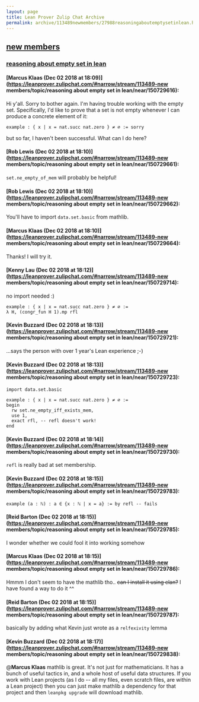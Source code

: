 ```yaml
---
layout: page
title: Lean Prover Zulip Chat Archive 
permalink: archive/113489newmembers/27988reasoningaboutemptysetinlean.html
---
```


## [new members](index.html)
### [reasoning about empty set in lean](27988reasoningaboutemptysetinlean.html)

#### [Marcus Klaas (Dec 02 2018 at 18:09)](https://leanprover.zulipchat.com/#narrow/stream/113489-new members/topic/reasoning about empty set in lean/near/150729616):
Hi y'all. Sorry to bother again. I'm having trouble working with the empty set. Specifically, I'd like to prove that a set is not empty whenever I can produce a concrete element of it:
```lean
example : { x | x = nat.succ nat.zero } ≠ ∅ := sorry
```
but so far, I haven't been successful. What can I do here?

#### [Rob Lewis (Dec 02 2018 at 18:10)](https://leanprover.zulipchat.com/#narrow/stream/113489-new members/topic/reasoning about empty set in lean/near/150729661):
`set.ne_empty_of_mem` will probably be helpful!

#### [Rob Lewis (Dec 02 2018 at 18:10)](https://leanprover.zulipchat.com/#narrow/stream/113489-new members/topic/reasoning about empty set in lean/near/150729662):
You'll have to import `data.set.basic` from mathlib.

#### [Marcus Klaas (Dec 02 2018 at 18:10)](https://leanprover.zulipchat.com/#narrow/stream/113489-new members/topic/reasoning about empty set in lean/near/150729664):
Thanks! I will try it.

#### [Kenny Lau (Dec 02 2018 at 18:12)](https://leanprover.zulipchat.com/#narrow/stream/113489-new members/topic/reasoning about empty set in lean/near/150729714):
no import needed :)
```lean
example : { x | x = nat.succ nat.zero } ≠ ∅ :=
λ H, (congr_fun H 1).mp rfl
```

#### [Kevin Buzzard (Dec 02 2018 at 18:13)](https://leanprover.zulipchat.com/#narrow/stream/113489-new members/topic/reasoning about empty set in lean/near/150729721):
...says the person with over 1 year's Lean experience ;-)

#### [Kevin Buzzard (Dec 02 2018 at 18:13)](https://leanprover.zulipchat.com/#narrow/stream/113489-new members/topic/reasoning about empty set in lean/near/150729723):
```lean
import data.set.basic

example : { x | x = nat.succ nat.zero } ≠ ∅ :=
begin
  rw set.ne_empty_iff_exists_mem,
  use 1,
  exact rfl, -- refl doesn't work!
end
```

#### [Kevin Buzzard (Dec 02 2018 at 18:14)](https://leanprover.zulipchat.com/#narrow/stream/113489-new members/topic/reasoning about empty set in lean/near/150729730):
`refl` is really bad at set membership.

#### [Kevin Buzzard (Dec 02 2018 at 18:15)](https://leanprover.zulipchat.com/#narrow/stream/113489-new members/topic/reasoning about empty set in lean/near/150729783):
`example (a : ℕ) : a ∈ {x : ℕ | x = a} := by refl -- fails `

#### [Reid Barton (Dec 02 2018 at 18:15)](https://leanprover.zulipchat.com/#narrow/stream/113489-new members/topic/reasoning about empty set in lean/near/150729785):
I wonder whether we could fool it into working somehow

#### [Marcus Klaas (Dec 02 2018 at 18:15)](https://leanprover.zulipchat.com/#narrow/stream/113489-new members/topic/reasoning about empty set in lean/near/150729786):
Hmmm I don't seem to have the mathlib tho.. ~~can I install it using elan?~~ I have found a way to do it ^^

#### [Reid Barton (Dec 02 2018 at 18:15)](https://leanprover.zulipchat.com/#narrow/stream/113489-new members/topic/reasoning about empty set in lean/near/150729787):
basically by adding what Kevin just wrote as a `relfexivity` lemma

#### [Kevin Buzzard (Dec 02 2018 at 18:17)](https://leanprover.zulipchat.com/#narrow/stream/113489-new members/topic/reasoning about empty set in lean/near/150729838):
@**Marcus Klaas** mathlib is great. It's not just for mathematicians. It has a bunch of useful tactics in, and a whole host of useful data structures. If you work with Lean projects (as I do -- all my files, even scratch files, are within a Lean project) then you can just make mathlib a dependency for that project and then `leanpkg upgrade` will download mathlib.

